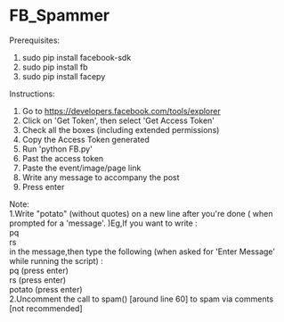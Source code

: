 # FB_Spammer

Prerequisites:<br />
1. sudo pip install facebook-sdk<br />
2. sudo pip install fb<br />
3. sudo pip install facepy<br />

Instructions:<br />
1. Go to https://developers.facebook.com/tools/explorer<br />
2. Click on 'Get Token', then select 'Get Access Token'<br />
3. Check all the boxes (including extended permissions)<br />
4. Copy the Access Token generated<br />
5. Run 'python FB.py'<br />
6. Past the access token <br />
7. Paste the event/image/page link<br />
8. Write any message to accompany the post<br />
9. Press enter<br />

Note:<br />
1.Write "potato" (without quotes) on a new line after you're done  ( when prompted for a 'message'. )Eg,If you want to write :<br />
  pq<br />
  rs<br />
  in the message,then type the following (when asked for 'Enter Message' while running the script) :<br />
  pq (press enter)<br />
  rs (press enter)<br />
  potato (press enter)<br />
2.Uncomment the call to spam() [around line 60] to spam via comments [not recommended]  
